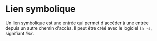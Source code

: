 # Lien symbolique
Un lien symbolique est une entrée qui permet d'accéder à une entrée depuis un autre chemin d'accès. Il peut être créé avec le logiciel `ln -s`, signifiant *link*.